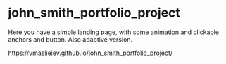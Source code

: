 # john_smith_portfolio_project

Here you have a simple landing page, with some animation and clickable anchors and button. Also adaptive version.

 https://vmaslieiev.github.io/john_smith_portfolio_project/
